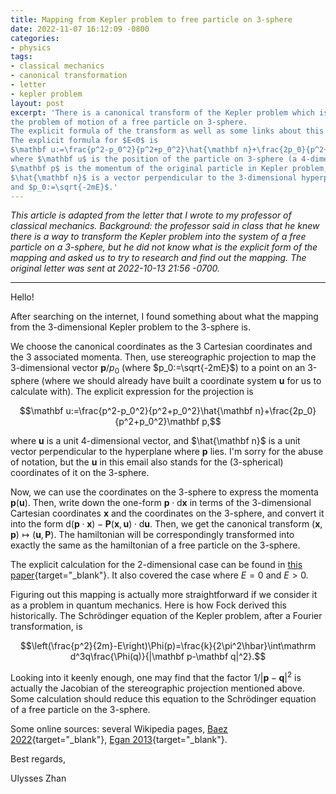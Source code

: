```yaml
---
title: Mapping from Kepler problem to free particle on 3-sphere
date: 2022-11-07 16:12:09 -0800
categories:
- physics
tags:
- classical mechanics
- canonical transformation
- letter
- kepler problem
layout: post
excerpt: 'There is a canonical transform of the Kepler problem which is the same as
the problem of motion of a free particle on 3-sphere.
The explicit formula of the transform as well as some links about this topic is written in the article.
The explicit formula for $E<0$ is
$\mathbf u:=\frac{p^2-p_0^2}{p^2+p_0^2}\hat{\mathbf n}+\frac{2p_0}{p^2+p_0^2}\mathbf p,$
where $\mathbf u$ is the position of the particle on 3-sphere (a 4-dimensional vector),
$\mathbf p$ is the momentum of the original particle in Kepler problem,
$\hat{\mathbf n}$ is a vector perpendicular to the 3-dimensional hyperplane where $\mathbf p$ lies,
and $p_0:=\sqrt{-2mE}$.'
---
```


*This article is adapted from the letter that I wrote to my professor of classical mechanics.
Background: the professor said in class that he knew there is a way to transform the Kepler problem into the system of a free particle on a 3-sphere,
but he did not know what is the explicit form of the mapping
and asked us to try to research and find out the mapping.
The original letter was sent at 2022-10-13 21:56 -0700.*

---

Hello!

After searching on the internet,
I found something about what the mapping from the 3-dimensional Kepler problem
to the 3-sphere is.

We choose the canonical coordinates as the 3 Cartesian coordinates and the 3 associated momenta.
Then, use stereographic projection to map the 3-dimensional vector $\mathbf p/p_0$ (where $p_0:=\sqrt{-2mE}$) to a point on an 3-sphere
(where we should already have built a coordinate system $\mathbf u$ for us to calculate with).
The explicit expression for the projection is

$$\mathbf u:=\frac{p^2-p_0^2}{p^2+p_0^2}\hat{\mathbf n}+\frac{2p_0}{p^2+p_0^2}\mathbf p,$$

where $\mathbf u$ is a unit 4-dimensional vector, and $\hat{\mathbf n}$ is a unit vector perpendicular to the hyperplane where $\mathbf p$ lies.
I'm sorry for the abuse of notation, but the $\mathbf u$ in this email also stands for the (3-spherical) coordinates of it on the 3-sphere.

Now, we can use the coordinates on the 3-sphere to express the momenta $\mathbf p(\mathbf u)$.
Then, write down the one-form $\mathbf p\cdot\mathrm d\mathbf x$ in terms of the 3-dimensional Cartesian coordinates $\mathbf x$ and the coordinates on the 3-sphere,
and convert it into the form $\mathrm d(\mathbf p\cdot\mathbf x)-\mathbf P(\mathbf x,\mathbf u)\cdot\mathrm d\mathbf u$.
Then, we get the canonical transform $(\mathbf x,\mathbf p)\mapsto(\mathbf u,\mathbf P)$.
The hamiltonian will be correspondingly transformed into exactly the same as the hamiltonian of a free particle on the 3-sphere.

The explicit calculation for the 2-dimensional case can be found in [this paper](https://www.researchgate.net/publication/268173388){target="_blank"}.
It also covered the case where $E=0$ and $E>0$.

Figuring out this mapping is actually more straightforward if we consider it as a problem in quantum mechanics.
Here is how Fock derived this historically.
The Schrödinger equation of the Kepler problem, after a Fourier transformation, is

$$\left(\frac{p^2}{2m}-E\right)\Phi(p)=\frac{k}{2\pi^2\hbar}\int\mathrm d^3q\frac{\Phi(q)}{|\mathbf p-\mathbf q|^2}.$$

Looking into it keenly enough, one may find that the factor $1/|\mathbf p-\mathbf q|^2$ is
actually the Jacobian of the stereographic projection mentioned above.
Some calculation should reduce this equation to the Schrödinger equation of a free particle on the 3-sphere.

Some online sources:
several Wikipedia pages,
[Baez 2022](https://math.ucr.edu/home/baez/gravitational.html){target="_blank"},
[Egan 2013](http://www.gregegan.net/SCIENCE/Ellipse/Ellipse.html){target="_blank"}.

Best regards,

Ulysses Zhan
